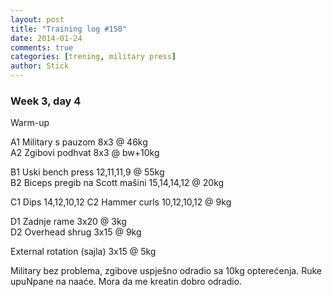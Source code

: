 ```yaml
---
layout: post
title: "Training log #150"
date: 2014-01-24
comments: true
categories: [trening, military press]
author: Stick
---
```


### Week 3, day 4

Warm-up  

A1 Military s pauzom 8x3 @ 46kg    
A2 Zgibovi podhvat 8x3 @ bw+10kg  

B1 Uski bench press 12,11,11,9 @ 55kg  
B2 Biceps pregib na Scott mašini 15,14,14,12 @ 20kg  

C1 Dips 14,12,10,12 
C2 Hammer curls 10,12,10,12 @ 9kg  

D1 Zadnje rame 3x20 @ 3kg  
D2 Overhead shrug 3x15 @ 9kg  

External rotation (sajla) 3x15 @ 5kg  

Military bez problema, zgibove uspješno odradio sa 10kg opterećenja. Ruke upuNpane na naaće. Mora da me kreatin dobro odradio.